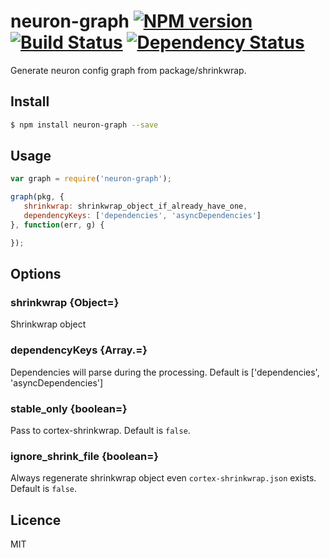 # neuron-graph [![NPM version](https://badge.fury.io/js/neuron-graph.svg)](http://badge.fury.io/js/neuron-graph) [![Build Status](https://travis-ci.org/cortexjs/neuron-graph.svg?branch=master)](https://travis-ci.org/cortexjs/neuron-graph) [![Dependency Status](https://gemnasium.com/cortexjs/neuron-graph.svg)](https://gemnasium.com/cortexjs/neuron-graph)

Generate neuron config graph from package/shrinkwrap.

## Install

```bash
$ npm install neuron-graph --save
```

## Usage

```js
var graph = require('neuron-graph');

graph(pkg, {
   shrinkwrap: shrinkwrap_object_if_already_have_one,
   dependencyKeys: ['dependencies', 'asyncDependencies']
}, function(err, g) {

});
```


## Options

### shrinkwrap {Object=}

Shrinkwrap object

### dependencyKeys {Array.<String>=}

Dependencies will parse during the processing. Default is ['dependencies', 'asyncDependencies']

### stable_only {boolean=}

Pass to cortex-shrinkwrap. Default is `false`.

### ignore_shrink_file {boolean=}

Always regenerate shrinkwrap object even `cortex-shrinkwrap.json` exists. Default is `false`.

## Licence

MIT
<!-- do not want to make nodeinit to complicated, you can edit this whenever you want. -->
